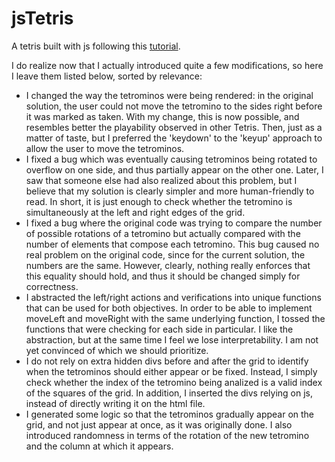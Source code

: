 # jsTetris

A tetris built with js following this [tutorial](https://youtu.be/rAUn1Lom6dw).

I do realize now that I actually introduced quite a few modifications, so here I leave them listed below, sorted by relevance:

- I changed the way the tetrominos were being rendered: in the original solution, the user could not move the tetromino to the sides right before it was marked as taken. With my change, this is now possible, and resembles better the playability observed in other Tetris. Then, just as a matter of taste, but I preferred the 'keydown' to the 'keyup' approach to allow the user to move the tetrominos.
- I fixed a bug which was eventually causing tetrominos being rotated to overflow on one side, and thus partially appear on the other one. Later, I saw that someone else had also realized about this problem, but I believe that my solution is clearly simpler and more human-friendly to read. In short, it is just enough to check whether the tetromino is simultaneously at the left and right edges of the grid.
- I fixed a bug where the original code was trying to compare the number of possible rotations of a tetromino but actually compared with the number of elements that compose each tetromino. This bug caused no real problem on the original code, since for the current solution, the numbers are the same. However, clearly, nothing really enforces that this equality should hold, and thus it should be changed simply for correctness.
- I abstracted the left/right actions and verifications into unique functions that can be used for both objectives. In order to be able to implement moveLeft and moveRight with the same underlying function, I tossed the functions that were checking for each side in particular. I like the abstraction, but at the same time I feel we lose interpretability. I am not yet convinced of which we should prioritize.
- I do not rely on extra hidden divs before and after the grid to identify when the tetrominos should either appear or be fixed. Instead, I simply check whether the index of the tetromino being analized is a valid index of the squares of the grid. In addition, I inserted the divs relying on js, instead of directly writing it on the html file.
- I generated some logic so that the tetrominos gradually appear on the grid, and not just appear at once, as it was originally done. I also introduced randomness in terms of the rotation of the new tetromino and the column at which it appears.

